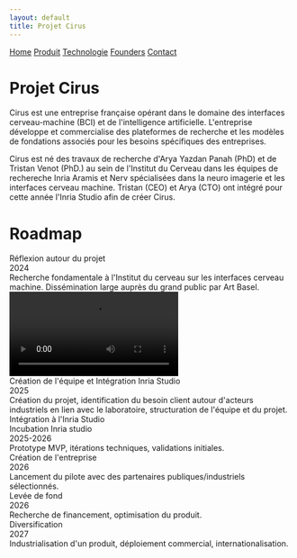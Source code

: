 ```yaml
---
layout: default
title: Projet Cirus
---
```


<div class="background" style="background-image: url('{{ site.baseurl }}/assets/images/face.png');">
  <div class="nav-links">
    <a href="{{ site.baseurl }}">Home</a>
    <a href="{{ site.baseurl }}/about.html">Produit</a>
    <a href="{{ site.baseurl }}/projects.html">Technologie</a>
    <a href="{{ site.baseurl }}/gallery.html">Founders</a>
    <a href="{{ site.baseurl }}/contact.html">Contact</a>
  </div>
  <h1>Projet Cirus</h1>
  <p>Cirus est une entreprise française opérant dans le domaine des interfaces cerveau-machine (BCI) et de l'intelligence artificielle. L'entreprise développe et commercialise des plateformes de recherche et les modèles de fondations associés pour les besoins spécifiques des entreprises.
</p>
<p>
    Cirus est né des travaux de recherche d'Arya Yazdan Panah (PhD) et de Tristan Venot (PhD.) au sein de l'Institut du Cerveau dans les équipes de rechereche Inria Aramis et Nerv spécialisées dans la neuro imagerie et les interfaces cerveau machine. Tristan (CEO) et Arya (CTO) ont intégré pour cette année l'Inria Studio afin de créer Cirus.</p>
  <h1>Roadmap</h1>
<div class="tech-roadmap">
  <div class="timeline-line"></div>
  <div class="time-point left" style="top: 0%;">
    <div class="circle">Réflexion autour du projet<br>2024</div>
    <div class="hover-text">Recherche fondamentale à l'Institut du cerveau sur les interfaces cerveau machine. Dissémination large auprès du grand public par Art Basel.</div>
    <div class="hover-video">
    <video src="{{ site.baseurl }}/assests/video/video_braccio.mp4" type="video/mp4" controls></video>
  </div>
  </div>
  
  <div class="time-point right" style="top: 18%;">
    <div class="circle">Création de l'équipe et Intégration Inria Studio<br>2025</div>
    <div class="hover-text">Création du projet, identification du besoin client autour d'acteurs industriels en lien avec le laboratoire, structuration de l'équipe et du projet. Intégration à l'Inria Studio</div>
  </div>

  <div class="time-point left" style="top: 36%;">
    <div class="circle">Incubation Inria studio<br>2025-2026</div>
    <div class="hover-text">Prototype MVP, itérations techniques, validations initiales.</div>
  </div>

  <div class="time-point right" style="top: 54%;">
    <div class="circle">Création de l'entreprise<br>2026</div>
    <div class="hover-text">Lancement du pilote avec des partenaires publiques/industriels sélectionnés.</div>
  </div>

  <div class="time-point left" style="top: 72%;">
    <div class="circle">Levée de fond<br>2026</div>
    <div class="hover-text">Recherche de financement, optimisation du produit.</div>
  </div>

  <div class="time-point right" style="top: 90%;">
    <div class="circle">Diversification<br>2027</div>
    <div class="hover-text">Industrialisation d'un produit, déploiement commercial, internationalisation.</div>
  </div>
</div>


</div>


